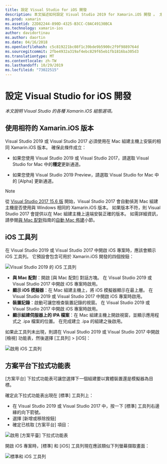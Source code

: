 ```yaml
---
title: 設定 Visual Studio for iOS 開發
description: 本文描述如何設定 Visual Studio 2019 for Xamarin.iOS 開發 。 尤其著重討論如何設定已安裝的 Xamarin.iOS 版本、iOS 工具列以及 [方案平台] 下拉式功能表。
ms.prod: xamarin
ms.assetid: 22D82244-890D-4325-B3CC-C0AC49130BCA
ms.technology: xamarin-ios
author: davidortinau
ms.author: daortin
ms.date: 04/16/2018
ms.openlocfilehash: c5c819221bc08f1c39bde9b5900c2f9f9889764d
ms.sourcegitcommit: 2fbe4932a319af4ebc829f65eb1fb1816ba305d3
ms.translationtype: MT
ms.contentlocale: zh-TW
ms.lasthandoff: 10/29/2019
ms.locfileid: "73022515"
---
```

# <a name="configuring-visual-studio-for-ios-development"></a>設定 Visual Studio for iOS 開發

_本文說明 Visual Studio 的各種 Xamarin.iOS 組態選項。_

## <a name="using-matching-xamarinios-versions"></a>使用相符的 Xamarin.iOS 版本

Visual Studio 2019 或 Visual Studio 2017 必須使用在 Mac 組建主機上安裝的相同 Xamarin.iOS 版本。 確保此條件成立：

- 如果您使用 Visual Studio 2019 或 Visual Studio 2017，請選取 Visual Studio for Mac 中的**穩定**更新通道。

- 如果您使用 Visual Studio 2019 Preview，請選取 Visual Studio for Mac 中的 [Alpha] 更新通道。

> [!NOTE]
> 從 [Visual Studio 2017 15.6 版](https://docs.microsoft.com/visualstudio/releasenotes/vs2017-relnotes#automatic-macos-provisioning) 開始，Visual Studio 2017 會自動偵測 Mac 組建主機是否使用與 Windows 相同的 Xamarin.iOS 版本。 如果版本不符，則 Visual Studio 2017 會提供以在 Mac 組建主機上遠端安裝正確的版本。 如需詳細資訊，請參閱[與 Mac 配對](~/ios/get-started/installation/windows/connecting-to-mac/index.md)指南的[自動 Mac 佈建](~/ios/get-started/installation/windows/connecting-to-mac/index.md#automatic-mac-provisioning)小節。

## <a name="ios-toolbar"></a>iOS 工具列

在 Visual Studio 2019 或 Visual Studio 2017 中開啟 iOS 專案時，應該會顯示 iOS 工具列。  它預設會包含可用於 Xamarin.iOS 開發的四個按鈕：

![Visual Studio 2019 的 iOS 工具列](config-options-images/ios-toolbar.png)

- **與 Mac 配對**：開啟 [與 Mac 配對] 對話方塊。 在 Visual Studio 2019 或 Visual Studio 2017 中開啟 iOS 專案時啟用。
- **顯示 iOS 模擬器**：在 Mac 組建主機上，將 iOS 模擬器顯示在最上層。 在 Visual Studio 2019 或 Visual Studio 2017 中開啟 iOS 專案時啟用。
- **裝置記錄**：啟動可讓您檢查裝置記錄的視窗。 在 Visual Studio 2019 或 Visual Studio 2017 中開啟 iOS 專案時啟用。
- **顯示組建伺服器上的 IPA 檔案**：在 Mac 組建主機上開啟視窗，並顯示應用程式之 .ipa 檔案的位置。 在完成建立 .ipa 的組建之後啟用。

如果此工具列未出現，則請在 Visual Studio 2019 或 Visual Studio 2017 中開啟 [檢視] 功能表，然後選擇 [工具列] > [iOS]：

![啟用 iOS 工具列](config-options-images/ios-toolbar-enable.png "啟用 iOS 工具列")

## <a name="solution-platforms-drop-down-menu"></a>方案平台下拉式功能表

[方案平台] 下拉式功能表可讓您選擇下一個組建要以實體裝置還是模擬器為目標。

確定此下拉式功能表出現在 [標準] 工具列上：

- 在 Visual Studio 2019 或 Visual Studio 2017 中，按一下 [標準] 工具列右邊緣的向下箭號。
- 選擇 [新增或移除按鈕] 
- 確定已核取 [方案平台] 項目：

![啟用 [方案平臺] 下拉式功能表](config-options-images/solution-platforms-enable.png "啟用 [方案平臺] 下拉式功能表")

開啟 iOS 專案時，[標準] 和 [iOS] 工具列現在應該類似下列螢幕擷取畫面：

![標準和 iOS 工具列](config-options-images/toolbars.png "標準和 iOS 工具列")
